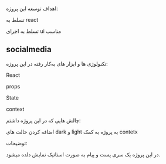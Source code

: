 اهداف توسعه این پروژه:

تسلط به react

تسلط به اجرای ui مناسب


## socialmedia


تکنولوژی ها و ابزار های به‌کار رفته در این پروژه:

React

props

State

context



چالش هایی که در این پروژه داشتم:

اضافه کردن حالت های dark و light به پروژه به کمک contetx

توضیحات:

در این پروژه یک سری پست و پیام به صورت استاتیک نمایش دلده میشود.
